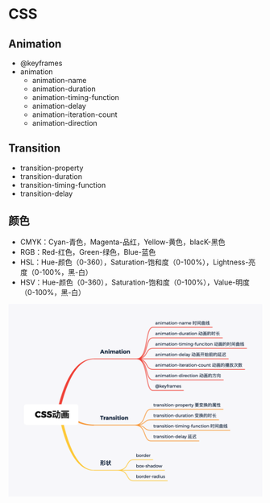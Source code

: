# CSS
## Animation
* @keyframes
* animation
	* animation-name
	* animation-duration
	* animation-timing-function
	* animation-delay
	* animation-iteration-count
	* animation-direction

## Transition
* transition-property
* transition-duration
* transition-timing-function
* transition-delay

## 颜色
* CMYK：Cyan-青色，Magenta-品红，Yellow-黄色，blacK-黑色
* RGB：Red-红色，Green-绿色，Blue-蓝色
* HSL：Hue-颜色（0-360），Saturation-饱和度（0-100%），Lightness-亮度（0-100%，黑-白）
* HSV：Hue-颜色（0-360），Saturation-饱和度（0-100%），Value-明度（0-100%，黑-白）

![avatar](https://github.com/wpngpeng/Frontend-01-Template/blob/master/week09/%20CSS%E5%8A%A8%E7%94%BB.png)

